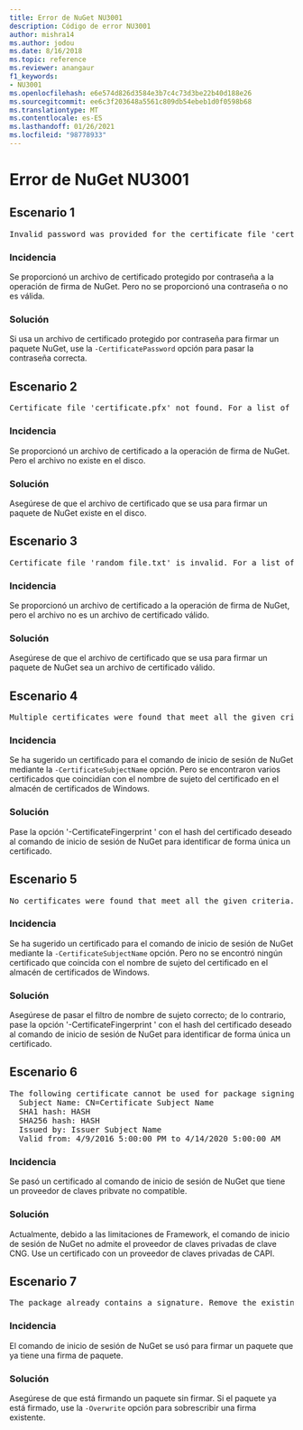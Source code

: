 ```yaml
---
title: Error de NuGet NU3001
description: Código de error NU3001
author: mishra14
ms.author: jodou
ms.date: 8/16/2018
ms.topic: reference
ms.reviewer: anangaur
f1_keywords:
- NU3001
ms.openlocfilehash: e6e574d826d3584e3b7c4c73d3be22b40d188e26
ms.sourcegitcommit: ee6c3f203648a5561c809db54ebeb1d0f0598b68
ms.translationtype: MT
ms.contentlocale: es-ES
ms.lasthandoff: 01/26/2021
ms.locfileid: "98778933"
---
```

# <a name="nuget-error-nu3001"></a>Error de NuGet NU3001

## <a name="scenario-1"></a>Escenario 1

<pre>Invalid password was provided for the certificate file 'certificate.pfx'. Provide a valid password using the '-CertificatePassword' option.</pre>

### <a name="issue"></a>Incidencia

Se proporcionó un archivo de certificado protegido por contraseña a la operación de firma de NuGet. Pero no se proporcionó una contraseña o no es válida.


### <a name="solution"></a>Solución

Si usa un archivo de certificado protegido por contraseña para firmar un paquete NuGet, use la `-CertificatePassword` opción para pasar la contraseña correcta.



## <a name="scenario-2"></a>Escenario 2

<pre>Certificate file 'certificate.pfx' not found. For a list of accepted ways to provide a certificate, visit https://docs.nuget.org/docs/reference/command-line-reference.</pre>

### <a name="issue"></a>Incidencia

Se proporcionó un archivo de certificado a la operación de firma de NuGet. Pero el archivo no existe en el disco.


### <a name="solution"></a>Solución

Asegúrese de que el archivo de certificado que se usa para firmar un paquete de NuGet existe en el disco.



## <a name="scenario-3"></a>Escenario 3

<pre>Certificate file 'random_file.txt' is invalid. For a list of accepted ways to provide a certificate, visit https://docs.nuget.org/docs/reference/command-line-reference.</pre>

### <a name="issue"></a>Incidencia

Se proporcionó un archivo de certificado a la operación de firma de NuGet, pero el archivo no es un archivo de certificado válido.


### <a name="solution"></a>Solución

Asegúrese de que el archivo de certificado que se usa para firmar un paquete de NuGet sea un archivo de certificado válido.



## <a name="scenario-4"></a>Escenario 4

<pre>Multiple certificates were found that meet all the given criteria. Use the '-CertificateFingerprint' option with the hash of the desired certificate.</pre>

### <a name="issue"></a>Incidencia

Se ha sugerido un certificado para el comando de inicio de sesión de NuGet mediante la `-CertificateSubjectName` opción. Pero se encontraron varios certificados que coincidían con el nombre de sujeto del certificado en el almacén de certificados de Windows.


### <a name="solution"></a>Solución

Pase la opción '-CertificateFingerprint ' con el hash del certificado deseado al comando de inicio de sesión de NuGet para identificar de forma única un certificado.



## <a name="scenario-5"></a>Escenario 5

<pre>No certificates were found that meet all the given criteria. For a list of accepted ways to provide a certificate, visit https://docs.nuget.org/docs/reference/command-line-reference.</pre>

### <a name="issue"></a>Incidencia

Se ha sugerido un certificado para el comando de inicio de sesión de NuGet mediante la `-CertificateSubjectName` opción. Pero no se encontró ningún certificado que coincida con el nombre de sujeto del certificado en el almacén de certificados de Windows.


### <a name="solution"></a>Solución

Asegúrese de pasar el filtro de nombre de sujeto correcto; de lo contrario, pase la opción '-CertificateFingerprint ' con el hash del certificado deseado al comando de inicio de sesión de NuGet para identificar de forma única un certificado.



## <a name="scenario-6"></a>Escenario 6

<pre>The following certificate cannot be used for package signing as the private key provider is unsupported:
  Subject Name: CN=Certificate Subject Name
  SHA1 hash: HASH
  SHA256 hash: HASH
  Issued by: Issuer Subject Name
  Valid from: 4/9/2016 5:00:00 PM to 4/14/2020 5:00:00 AM</pre>

### <a name="issue"></a>Incidencia

Se pasó un certificado al comando de inicio de sesión de NuGet que tiene un proveedor de claves pribvate no compatible. 


### <a name="solution"></a>Solución

Actualmente, debido a las limitaciones de Framework, el comando de inicio de sesión de NuGet no admite el proveedor de claves privadas de clave CNG. Use un certificado con un proveedor de claves privadas de CAPI.



## <a name="scenario-7"></a>Escenario 7

<pre>The package already contains a signature. Remove the existing signature before adding a new signature.</pre>

### <a name="issue"></a>Incidencia

El comando de inicio de sesión de NuGet se usó para firmar un paquete que ya tiene una firma de paquete.


### <a name="solution"></a>Solución

Asegúrese de que está firmando un paquete sin firmar. Si el paquete ya está firmado, use la `-Overwrite` opción para sobrescribir una firma existente.


